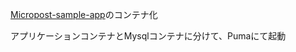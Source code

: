 [Micropost-sample-app](https://github.com/K-Katsumata9/Micropost-sample-app)のコンテナ化

アプリケーションコンテナとMysqlコンテナに分けて、Pumaにて起動
